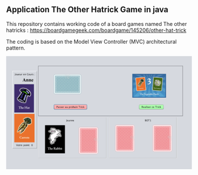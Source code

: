 ## Application The Other Hatrick Game in java ##

This repository contains working code of a board games named The other hatricks : https://boardgamegeek.com/boardgame/145206/other-hat-trick

The coding is based on the Model View Controller (MVC) architectural pattern.

![Descrition](src/Image/Game.PNG)
